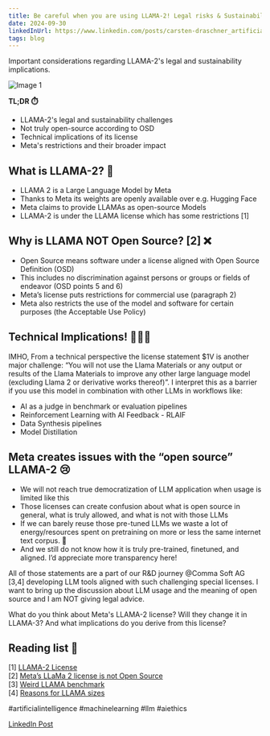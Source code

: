 ```yaml
---
title: Be careful when you are using LLAMA-2! Legal risks & Sustainability Implications due to LLAMA-2 is (NOT) Open Source.
date: 2024-09-30
linkedInUrl: https://www.linkedin.com/posts/carsten-draschner_artificialintelligence-machinelearning-llm-activity-7170381681563021312-_A5j?utm_source=share&utm_medium=member_desktop
tags: blog
---
```


Important considerations regarding LLAMA-2's legal and sustainability implications.

![Image 1](/img/blog_images/1709552210761-2.jpeg)

**TL;DR ⏱️**
- LLAMA-2's legal and sustainability challenges
- Not truly open-source according to OSD
- Technical implications of its license
- Meta's restrictions and their broader impact

<!-- excerpt -->

## What is LLAMA-2? 🦙

- LLAMA 2 is a Large Language Model by Meta
- Thanks to Meta its weights are openly available over e.g. Hugging Face
- Meta claims to provide LLAMAs as open-source Models
- LLAMA-2 is under the LLAMA license which has some restrictions [1]

## Why is LLAMA NOT Open Source? [2] ❌

- Open Source means software under a license aligned with Open Source Definition (OSD)
- This includes no discrimination against persons or groups or fields of endeavor (OSD points 5 and 6)
- Meta’s license puts restrictions for commercial use (paragraph 2)
- Meta also restricts the use of the model and software for certain purposes (the Acceptable Use Policy)

## Technical Implications! 👨🏼‍💻

IMHO, From a technical perspective the license statement $1V is another major challenge: “You will not use the Llama Materials or any output or results of the Llama Materials to improve any other large language model (excluding Llama 2 or derivative works thereof)”. I interpret this as a barrier if you use this model in combination with other LLMs in workflows like:
- AI as a judge in benchmark or evaluation pipelines
- Reinforcement Learning with AI Feedback - RLAIF
- Data Synthesis pipelines
- Model Distillation

## Meta creates issues with the “open source” LLAMA-2 😢

- We will not reach true democratization of LLM application when usage is limited like this
- Those licenses can create confusion about what is open source in general, what is truly allowed, and what is not with those LLMs
- If we can barely reuse those pre-tuned LLMs we waste a lot of energy/resources spent on pretraining on more or less the same internet text corpus. 🌱
- And we still do not know how it is truly pre-trained, finetuned, and aligned. I’d appreciate more transparency here!

All of those statements are a part of our R&D journey @Comma Soft AG [3,4] developing LLM tools aligned with such challenging special licenses. I want to bring up the discussion about LLM usage and the meaning of open source and I am NOT giving legal advice.

What do you think about Meta's LLAMA-2 license? Will they change it in LLAMA-3? And what implications do you derive from this license?

## Reading list 📖

[1] [LLAMA-2 License](https://lnkd.in/e9bM43p9)  
[2] [Meta’s LLaMa 2 license is not Open Source](https://shorturl.at/jmow3)  
[3] [Weird LLAMA benchmark](https://shorturl.at/nwzHW)  
[4] [Reasons for LLAMA sizes](https://shorturl.at/nvFZ6)  

#artificialintelligence #machinelearning #llm #aiethics

[LinkedIn Post](https://www.linkedin.com/posts/carsten-draschner_artificialintelligence-machinelearning-llm-activity-7170381681563021312-_A5j?utm_source=share&utm_medium=member_desktop)
